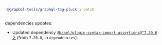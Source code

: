 ```yaml
---
'@graphql-tools/graphql-tag-pluck': patch
---
```

dependencies updates:
  - Updated dependency [`@babel/plugin-syntax-import-assertions@^7.20.0` ↗︎](https://www.npmjs.com/package/@babel/plugin-syntax-import-assertions/v/7.20.0) (from `7.20.0`, in `dependencies`)
